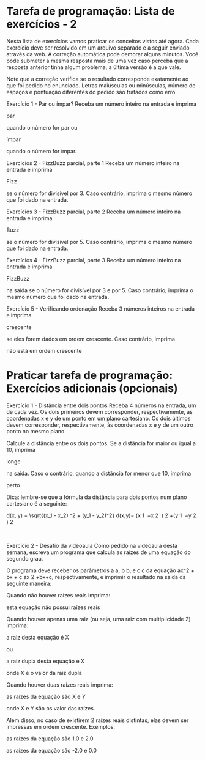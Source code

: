 # Tarefa de programação: Lista de exercícios - 2

Nesta lista de exercícios vamos praticar os conceitos vistos até agora.  Cada exercício deve ser resolvido em um arquivo separado e a seguir  enviado através da web. A correção automática pode demorar alguns  minutos. Você pode submeter a mesma resposta mais de uma vez caso  perceba que a resposta anterior tinha algum problema; a última versão é a  que vale.

Note que a correção verifica se o resultado corresponde exatamente ao que foi pedido no enunciado. Letras maiúsculas ou minúsculas, número de espaços e pontuação diferentes do pedido são tratados como erro.

Exercício 1 - Par ou ímpar?
Receba um número inteiro na entrada e imprima

 par 

quando o número for par ou

ímpar

quando o número for ímpar.

Exercícios 2 - FizzBuzz parcial, parte 1
Receba um número inteiro na entrada e imprima 

Fizz

 se o número for divisível por 3. Caso contrário, imprima o mesmo número que foi dado na entrada.

Exercícios 3 - FizzBuzz parcial, parte 2
Receba um número inteiro na entrada e imprima

Buzz

se o número for divisível por 5. Caso contrário, imprima o mesmo número que foi dado na entrada.

Exercícios 4 - FizzBuzz parcial, parte 3
Receba um número inteiro na entrada e imprima

FizzBuzz

na saída se o número for divisível por 3 e por 5. Caso contrário, imprima o mesmo número que foi dado na entrada.

Exercício 5 - Verificando ordenação
Receba 3 números inteiros na entrada e imprima

crescente

se eles forem dados em ordem crescente. Caso contrário, imprima 

não está em ordem crescente


# Praticar tarefa de programação: Exercícios adicionais (opcionais)

Exercício 1 - Distância entre dois pontos
Receba 4 números na entrada, um de cada vez. Os dois primeiros devem corresponder, respectivamente, às coordenadas x e y de um ponto em um plano cartesiano. Os dois últimos devem corresponder, respectivamente, às coordenadas x e y de um outro ponto no mesmo plano.

Calcule a distância entre os dois pontos. Se a distância for maior ou igual a 10, imprima

longe

na saída. Caso o contrário, quando a distância for menor que 10, imprima

perto

Dica: lembre-se que a fórmula da distância para dois pontos num plano cartesiano é a seguinte:

 d(x, y) = \sqrt{(x_1 - x_2) ^2 + (y_1 - y_2)^2} d(x,y)= 
(x 
1
​
 −x 
2
​
 ) 
2
 +(y 
1
​
 −y 
2
​
 ) 
2
 
​
 

Exercício 2 - Desafio da videoaula
Como pedido na videoaula desta semana, escreva um programa que calcula as raízes de uma equação do segundo grau.

O programa deve receber os parâmetros  a a,  b b, e  c c da equação  ax^2 + bx + c ax 
2
 +bx+c, respectivamente, e imprimir o resultado na saída da seguinte maneira:

Quando não houver raízes reais imprima:

esta equação não possui raízes reais

Quando houver apenas uma raiz (ou seja, uma raiz com multiplicidade 2) imprima:

a raiz desta equação é X

ou

a raiz dupla desta equação é X

onde X é o valor da raiz dupla

Quando houver duas raízes reais imprima:

as raízes da equação são X e Y

onde X e Y são os valor das raízes.

Além disso, no caso de existirem 2 raízes reais distintas, elas devem ser impressas em ordem crescente. Exemplos:

as raízes da equação são 1.0 e 2.0

as raízes da equação são -2.0 e 0.0